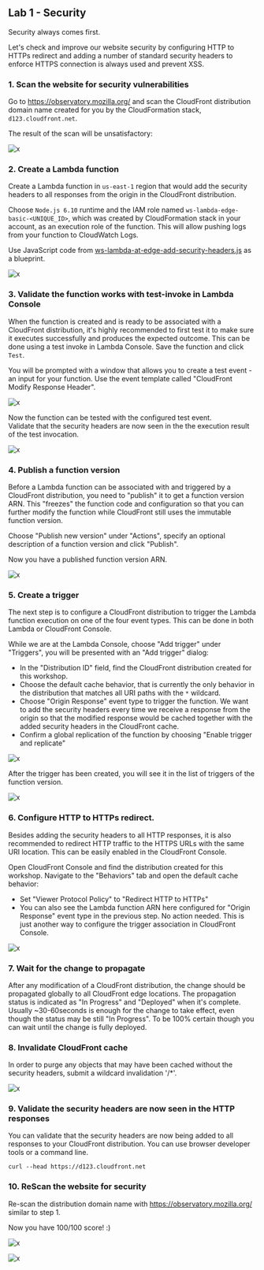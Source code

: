 ## Lab 1 - Security

Security always comes first.

Let's check and improve our website security by configuring HTTP to HTTPs redirect and adding a number of standard security headers to enforce HTTPS connection is always used and prevent XSS.

### 1. Scan the website for security vulnerabilities

Go to https://observatory.mozilla.org/ and scan the CloudFront distribution domain name created for you by the CloudFormation stack, `d123.cloudfront.net`.

The result of the scan will be unsatisfactory:

![x](./img/security-bad.png)

### 2. Create a Lambda function

Create a Lambda function in `us-east-1` region that would add the security headers to all responses from the origin in the CloudFront distribution.

Choose `Node.js 6.10` runtime and the IAM role named `ws-lambda-edge-basic-<UNIQUE_ID>`, which was created by CloudFormation stack in your account, as an execution role of the function. This will allow pushing logs from your function to CloudWatch Logs.

Use JavaScript code from [ws-lambda-at-edge-add-security-headers.js](./ws-lambda-at-edge-add-security-headers.js) as a blueprint.

![x](./img/create-function.png)

### 3. Validate the function works with test-invoke in Lambda Console

When the function is created and is ready to be associated with a CloudFront distribution, it's highly recommended to first test it to make sure it executes successfully and produces the expected outcome. This can be done using a test invoke in Lambda Console. Save the function and click `Test`.

You will be prompted with a window that allows you to create a test event - an input for your function. Use the event template called "CloudFront Modify Response Header".

![x](./img/configure-test-event.png)

Now the function can be tested with the configured test event.  
Validate that the security headers are now seen in the the execution result of the test invocation.

![x](./img/test-invoke-succeeded.png)

### 4. Publish a function version

Before a Lambda function can be associated with and triggered by a CloudFront distribution, you need to "publish" it to get a function version ARN. This "freezes" the function code and configuration so that you can further modify the function while CloudFront still uses the immutable function version.

Choose "Publish new version" under "Actions", specify an optional description of a function version and click "Publish".

Now you have a published function version ARN.

![x](./img/publish.png)

### 5. Create a trigger

The next step is to configure a CloudFront distribution to trigger the Lambda function execution on one of the four event types. This can be done in both Lambda or CloudFront Console.

While we are at the Lambda Console, choose "Add trigger" under "Triggers", you will be presented with an "Add trigger" dialog:
* In the "Distribution ID" field, find the CloudFront distribution created for this workshop.  
* Choose the default cache behavior, that is currently the only behavior in the distribution that matches all URI paths with the `*` wildcard.  
* Choose "Origin Response" event type to trigger the function. We want to add the security headers every time we receive a response from the origin so that the modified response would be cached together with the added security headers in the CloudFront cache.
* Confirm a global replication of the function by choosing "Enable trigger and replicate"

![x](./img/add-trigger2.png)

After the trigger has been created, you will see it in the list of triggers of the function version.

![x](./img/add-trigger3.png)

### 6. Configure HTTP to HTTPs redirect.

Besides adding the security headers to all HTTP responses, it is also recommended to redirect HTTP traffic to the HTTPS URLs with the same URI location. This can be easily enabled in the CloudFront Console.

Open CloudFront Console and find the distribution created for this workshop. Navigate to the "Behaviors" tab and open the default cache behavior:
* Set "Viewer Protocol Policy" to "Redirect HTTP to HTTPs"
* You can also see the Lambda function ARN here configured for "Origin Response" event type in the previous step. No action needed. This is just another way to configure the trigger association in CloudFront Console.

![x](./img/cb-redirect-associated.png)

### 7. Wait for the change to propagate

After any modification of a CloudFront distribution, the change should be propagated globally to all CloudFront edge locations. The propagation status is indicated as "In Progress" and "Deployed" when it's complete. Usually ~30-60seconds is enough for the change to take effect, even though the status may be still "In Progress". To be 100% certain though you can wait until the change is fully deployed.

### 8. Invalidate CloudFront cache

In order to purge any objects that may have been cached without the security headers, submit a wildcard invalidation '/*'.

![x](./img/invalidate.png)

### 9. Validate the security headers are now seen in the HTTP responses

You can validate that the security headers are now being added to all responses to your CloudFront distribution. You can use browser developer tools or a command line.

```
curl --head https://d123.cloudfront.net
```

### 10. ReScan the website for security

Re-scan the distribution domain name with https://observatory.mozilla.org/ similar to step 1.

Now you have 100/100 score! :)

![x](./img/security-good.png)

![x](./img/security-good2.png)
